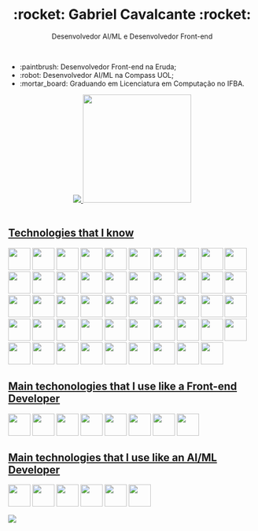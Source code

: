 <h1 align="center">:rocket: Gabriel Cavalcante :rocket:</h1>
<p align="center">Desenvolvedor AI/ML e Desenvolvedor Front-end</p>
<br>

<ul>
	<li>:paintbrush: Desenvolvedor Front-end na Eruda;</li>
	<li>:robot: Desenvolvedor AI/ML na Compass UOL;</li>
	<li>:mortar_board: Graduando em Licenciatura em Computação no IFBA.</li>
</ul>

<div align="center">
  <a href="https://github.com/zolppy">
  <img height="" src="https://github-readme-stats.vercel.app/api?username=zolppy&theme=neon&show_icons=true&show=reviews&include_all_commits=true&count_private=true" />
  <img height="220em" src="https://github-readme-stats.vercel.app/api/top-langs/?username=zolppy&layout=compact&langs_count=99&theme=neon"/>
</div>

<br>

<h2>Technologies that I know</h2>
<div style="display: inline-block">
  <img width="45px" src="https://cdn.jsdelivr.net/gh/devicons/devicon@latest/icons/html5/html5-original.svg" />
  <img width="45px" src="https://cdn.jsdelivr.net/gh/devicons/devicon@latest/icons/sass/sass-original.svg" />
  <img width="45px" src="https://cdn.jsdelivr.net/gh/devicons/devicon@latest/icons/css3/css3-original.svg" />
  <img width="45px" src="https://cdn.jsdelivr.net/gh/devicons/devicon@latest/icons/javascript/javascript-original.svg" />
  <img width="45px" src="https://cdn.jsdelivr.net/gh/devicons/devicon@latest/icons/typescript/typescript-original.svg" />
  <img width="45px" src="https://cdn.jsdelivr.net/gh/devicons/devicon@latest/icons/tailwindcss/tailwindcss-original.svg" />
  <img width="45px" src="https://cdn.jsdelivr.net/gh/devicons/devicon@latest/icons/react/react-original.svg" />
  <img width="45px" src="https://cdn.jsdelivr.net/gh/devicons/devicon@latest/icons/java/java-original.svg" />
  <img width="45px" src="https://cdn.jsdelivr.net/gh/devicons/devicon@latest/icons/c/c-original.svg" />
  <img width="45px" src="https://cdn.jsdelivr.net/gh/devicons/devicon@latest/icons/npm/npm-original-wordmark.svg" />
  <img width="45px" src="https://cdn.jsdelivr.net/gh/devicons/devicon@latest/icons/vscode/vscode-original.svg" />
  <img width="45px" src="https://cdn.jsdelivr.net/gh/devicons/devicon@latest/icons/bash/bash-original.svg" />
  <img width="45px" src="https://cdn.jsdelivr.net/gh/devicons/devicon@latest/icons/debian/debian-original.svg" />
  <img width="45px" src="https://cdn.jsdelivr.net/gh/devicons/devicon@latest/icons/eslint/eslint-original.svg" />
  <img width="45px" src="https://cdn.jsdelivr.net/gh/devicons/devicon@latest/icons/git/git-original.svg" />
  <img width="45px" src="https://cdn.jsdelivr.net/gh/devicons/devicon@latest/icons/github/github-original.svg" />
  <img width="45px" src="https://cdn.jsdelivr.net/gh/devicons/devicon@latest/icons/json/json-original.svg" />
  <img width="45px" src="https://cdn.jsdelivr.net/gh/devicons/devicon@latest/icons/linux/linux-original.svg" />
  <img width="45px" src="https://cdn.jsdelivr.net/gh/devicons/devicon@latest/icons/nextjs/nextjs-original.svg" />
  <img width="45px" src="https://cdn.jsdelivr.net/gh/devicons/devicon@latest/icons/nodejs/nodejs-original-wordmark.svg" />
  <img width="45px" src="https://cdn.jsdelivr.net/gh/devicons/devicon@latest/icons/postman/postman-original.svg" />
  <img width="45px" src="https://cdn.jsdelivr.net/gh/devicons/devicon@latest/icons/express/express-original-wordmark.svg" />
  <img width="45px" src="https://cdn.jsdelivr.net/gh/devicons/devicon@latest/icons/postgresql/postgresql-original-wordmark.svg" />
  <img width="45px" src="https://cdn.jsdelivr.net/gh/devicons/devicon@latest/icons/babel/babel-original.svg" />
  <img width="45px" src="https://cdn.jsdelivr.net/gh/devicons/devicon@latest/icons/chrome/chrome-original.svg" />
  <img width="45px" src="https://cdn.jsdelivr.net/gh/devicons/devicon@latest/icons/devicon/devicon-original.svg" />
  <img width="45px" src="https://cdn.jsdelivr.net/gh/devicons/devicon@latest/icons/docker/docker-original.svg" />
  <img width="45px" src="https://cdn.jsdelivr.net/gh/devicons/devicon@latest/icons/firefox/firefox-original.svg" />
  <img width="45px" src="https://cdn.jsdelivr.net/gh/devicons/devicon@latest/icons/linkedin/linkedin-original.svg" />
  <img width="45px" src="https://cdn.jsdelivr.net/gh/devicons/devicon@latest/icons/markdown/markdown-original.svg" />
  <img width="45px" src="https://cdn.jsdelivr.net/gh/devicons/devicon@latest/icons/nano/nano-original.svg" />
  <img width="45px" src="https://cdn.jsdelivr.net/gh/devicons/devicon@latest/icons/nodemon/nodemon-original.svg" />
  <img width="45px" src="https://cdn.jsdelivr.net/gh/devicons/devicon@latest/icons/postcss/postcss-original-wordmark.svg" />
  <img width="45px" src="https://cdn.jsdelivr.net/gh/devicons/devicon@latest/icons/python/python-original-wordmark.svg" />
  <img width="45px" src="https://cdn.jsdelivr.net/gh/devicons/devicon@latest/icons/reactrouter/reactrouter-original-wordmark.svg" />
  <img width="45px" src="https://cdn.jsdelivr.net/gh/devicons/devicon@latest/icons/sequelize/sequelize-original-wordmark.svg" />
  <img width="45px" src="https://cdn.jsdelivr.net/gh/devicons/devicon@latest/icons/terraform/terraform-original-wordmark.svg" />
  <img width="45px" src="https://cdn.jsdelivr.net/gh/devicons/devicon@latest/icons/ubuntu/ubuntu-original-wordmark.svg" />
  <img width="45px" src="https://cdn.jsdelivr.net/gh/devicons/devicon@latest/icons/v8/v8-original.svg" />
  <img width="45px" src="https://cdn.jsdelivr.net/gh/devicons/devicon@latest/icons/vite/vite-original-wordmark.svg" />
  <img width="45px" src="https://cdn.jsdelivr.net/gh/devicons/devicon@latest/icons/yaml/yaml-original.svg" />
  <img width="45px" src="https://cdn.jsdelivr.net/gh/devicons/devicon@latest/icons/axios/axios-plain.svg" />
  <img width="45px" src="https://cdn.jsdelivr.net/gh/devicons/devicon@latest/icons/fastapi/fastapi-original.svg" />
  <img width="45px" src="https://cdn.jsdelivr.net/gh/devicons/devicon@latest/icons/google/google-original.svg" />
  <img width="45px" src="https://cdn.jsdelivr.net/gh/devicons/devicon@latest/icons/ohmyzsh/ohmyzsh-original.svg" />
  <img width="45px" src="https://cdn.jsdelivr.net/gh/devicons/devicon@latest/icons/trello/trello-original.svg" />
  <img width="45px" src="https://cdn.jsdelivr.net/gh/devicons/devicon@latest/icons/vercel/vercel-original.svg" />
  <img width="45px" src="https://cdn.jsdelivr.net/gh/devicons/devicon@latest/icons/vite/vite-original.svg" />
  <img width="45px" src="https://cdn.jsdelivr.net/gh/devicons/devicon@latest/icons/yarn/yarn-original.svg" />
</div>

<h2>Main techonologies that I use like a Front-end Developer</h2>
<div style="display: inline-block">
	<img width="45px" src="https://cdn.jsdelivr.net/gh/devicons/devicon@latest/icons/axios/axios-plain.svg" />
    <img width="45px" src="https://cdn.jsdelivr.net/gh/devicons/devicon@latest/icons/chrome/chrome-original.svg" />
    <img width="45px" src="https://cdn.jsdelivr.net/gh/devicons/devicon@latest/icons/nextjs/nextjs-original.svg" />
    <img width="45px" src="https://cdn.jsdelivr.net/gh/devicons/devicon@latest/icons/tailwindcss/tailwindcss-original.svg" />
    <img width="45px" src="https://cdn.jsdelivr.net/gh/devicons/devicon@latest/icons/typescript/typescript-original.svg" />
    <img width="45px" src="https://cdn.jsdelivr.net/gh/devicons/devicon@latest/icons/yarn/yarn-original.svg" />
	<img width="45px" src="https://cdn.jsdelivr.net/gh/devicons/devicon@latest/icons/yaml/yaml-original.svg" />
	<img width="45px" src="https://cdn.jsdelivr.net/gh/devicons/devicon@latest/icons/docker/docker-original.svg" />
</div>

<h2>Main technologies that I use like an AI/ML Developer</h2>
<div style="display: inline-block">
    <img width="45px" src="https://cdn.jsdelivr.net/gh/devicons/devicon@latest/icons/python/python-original.svg" />
    <img width="45px" src="https://cdn.jsdelivr.net/gh/devicons/devicon@latest/icons/docker/docker-original.svg" />
	<img width="45px" src="https://cdn.jsdelivr.net/gh/devicons/devicon@latest/icons/amazonwebservices/amazonwebservices-original-wordmark.svg" />
    <img width="45px" src="https://cdn.jsdelivr.net/gh/devicons/devicon@latest/icons/pytest/pytest-original.svg" />
    <img width="45px" src="https://cdn.jsdelivr.net/gh/devicons/devicon@latest/icons/trello/trello-original.svg" />
    <img width="45px" src="https://cdn.jsdelivr.net/gh/devicons/devicon@latest/icons/yaml/yaml-original.svg" />
</div>

<br>

[![](https://visitcount.itsvg.in/api?id=zolppy&icon=5&color=12)](https://visitcount.itsvg.in)
